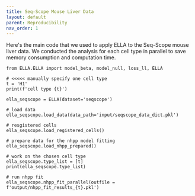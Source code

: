```yaml
---
title: Seq-Scope Mouse Liver Data
layout: default
parent: Reproducibility
nav_order: 1
---
```


Here's the main code that we used to apply ELLA to the Seq-Scope mouse liver data. We conducted the analysis for each cell type in parallel to save memory consumption and computation time.
```
from ELLA.ELLA import model_beta, model_null, loss_ll, ELLA

# <<<<< manually specify one cell type
t = 'H1'
print(f'cell type {t}')

ella_seqscope = ELLA(dataset='seqscope')

# load data
ella_seqscope.load_data(data_path='input/seqscope_data_dict.pkl')

# resgistered cells
ella_seqscope.load_registered_cells()

# prepare data for the nhpp model fitting
ella_seqscope.load_nhpp_prepared()

# work on the chosen cell type
ella_seqscope.type_list = [t]
print(ella_seqscope.type_list)

# run nhpp fit
ella_seqscope.nhpp_fit_parallel(outfile = f'output/nhpp_fit_results_{t}.pkl') 
```

